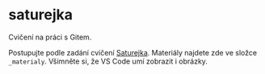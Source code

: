# saturejka

Cvičení na práci s Gitem.

Postupujte podle zadání cvičení [Saturejka](https://kodim.cz/kurzy/daweb/zaklady-gitu/uvod-do-gitu/cviceni-saturejka). Materiály najdete zde ve složce `_materialy`. Všimněte si, že VS Code umí zobrazit i obrázky.